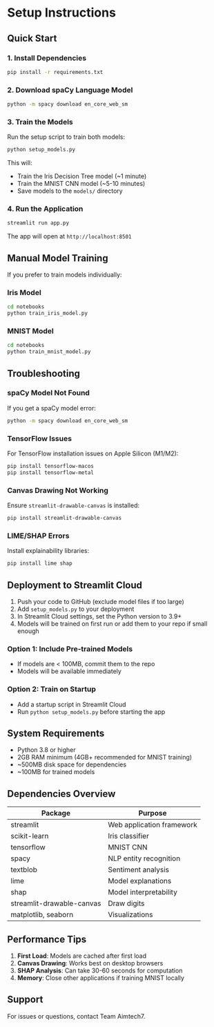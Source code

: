 # Setup Instructions

## Quick Start

### 1. Install Dependencies

```bash
pip install -r requirements.txt
```

### 2. Download spaCy Language Model

```bash
python -m spacy download en_core_web_sm
```

### 3. Train the Models

Run the setup script to train both models:

```bash
python setup_models.py
```

This will:
- Train the Iris Decision Tree model (~1 minute)
- Train the MNIST CNN model (~5-10 minutes)
- Save models to the `models/` directory

### 4. Run the Application

```bash
streamlit run app.py
```

The app will open at `http://localhost:8501`

## Manual Model Training

If you prefer to train models individually:

### Iris Model

```bash
cd notebooks
python train_iris_model.py
```

### MNIST Model

```bash
cd notebooks
python train_mnist_model.py
```

## Troubleshooting

### spaCy Model Not Found

If you get a spaCy model error:

```bash
python -m spacy download en_core_web_sm
```

### TensorFlow Issues

For TensorFlow installation issues on Apple Silicon (M1/M2):

```bash
pip install tensorflow-macos
pip install tensorflow-metal
```

### Canvas Drawing Not Working

Ensure `streamlit-drawable-canvas` is installed:

```bash
pip install streamlit-drawable-canvas
```

### LIME/SHAP Errors

Install explainability libraries:

```bash
pip install lime shap
```

## Deployment to Streamlit Cloud

1. Push your code to GitHub (exclude model files if too large)
2. Add `setup_models.py` to your deployment
3. In Streamlit Cloud settings, set the Python version to 3.9+
4. Models will be trained on first run or add them to your repo if small enough

### Option 1: Include Pre-trained Models
- If models are < 100MB, commit them to the repo
- Models will be available immediately

### Option 2: Train on Startup
- Add a startup script in Streamlit Cloud
- Run `python setup_models.py` before starting the app

## System Requirements

- Python 3.8 or higher
- 2GB RAM minimum (4GB+ recommended for MNIST training)
- ~500MB disk space for dependencies
- ~100MB for trained models

## Dependencies Overview

| Package | Purpose |
|---------|---------|
| streamlit | Web application framework |
| scikit-learn | Iris classifier |
| tensorflow | MNIST CNN |
| spacy | NLP entity recognition |
| textblob | Sentiment analysis |
| lime | Model explanations |
| shap | Model interpretability |
| streamlit-drawable-canvas | Draw digits |
| matplotlib, seaborn | Visualizations |

## Performance Tips

1. **First Load**: Models are cached after first load
2. **Canvas Drawing**: Works best on desktop browsers
3. **SHAP Analysis**: Can take 30-60 seconds for computation
4. **Memory**: Close other applications if training MNIST locally

## Support

For issues or questions, contact Team Aimtech7.
